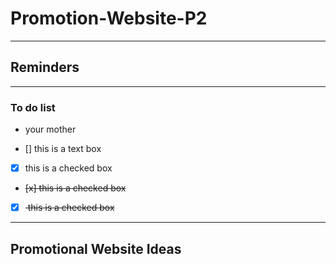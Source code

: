 # Promotion-Website-P2
----------------------
## Reminders
--------
### To do list

- your mother

- [] this is a text box
- [x] this is a checked box
- <del> [x] this is a checked box <del>
- [x] <del> this is a checked box <del>

--------
## Promotional Website Ideas

